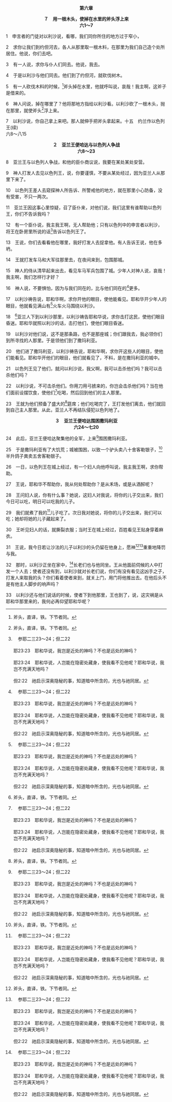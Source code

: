 <p style="text-align:center;font-weight:bold;">第六章</p>

<p style="text-align:center;font-weight:bold;">７　用一根木头，使掉在水里的斧头浮上来<br>六1～7</p>

1　申言者的门徒对以利沙说，看哪，我们同你所住的地方过于窄小，

2　求你让我们到约但河去，各人从那里取一根木料，在那里为我们自己造个处所居住。他说，你们去吧。

3　有一人说，求你与仆人们同去。他说，我去。

4　于是以利沙与他们同去。他们到了约但河，就砍伐树木。

5　有一人砍伐木料的时候，[^1]斧头掉在水里，他就呼叫说，哀哉！我主啊，这斧子是借来的。

[^1]:斧头，直译，铁。下节者同。

6　神人问说，掉在哪里了？他将那地方指给以利沙看。以利沙砍了一根木头，抛在那里，就使斧头[^1]浮上来。

[^1]:以利沙用一根木头，使掉在水里的斧头浮上来；这表征基督在复活里，借祂的十字架恢复堕落在死水里之罪人所失去的能力(弗二1～6)。

7　以利沙说，你自己拿上来吧。那人就伸手把斧头拿起来。十五　约兰作以色列王(续)<br>六8～八15

<p style="text-align:center;font-weight:bold;">２　亚兰王便哈达与以色列人争战<br>六8～23</p>

8　亚兰王与以色列人争战，和他的臣仆商议说，我要在某处某处安营。

9　神人打发人去见以色列王，说，你要谨慎，不要从某处经过，因为亚兰人从那里下来了。

10　以色列王差人去窥探神人所告诉、所警戒他的地方，就在那里小心防备，没有受害，不只一两次。

11　亚兰王因这事心里惊疑，召了臣仆来，对他们说，我们这里有谁帮助以色列王，你们不告诉我吗？

12　有一个臣仆说，我主我王啊，无人帮助他；只有以色列中的申言者以利沙，将王在卧房里所说的话[^a]告诉以色列王了。

[^a]:　参耶二三23～24；但二22<br><br>耶23:23　耶和华说，我岂是近处的神吗？不也是远处的神吗？<br><br>耶23:24　耶和华说，人岂能在隐密处藏身，使我看不见他呢？耶和华说，我岂不充满天地吗？<br><br>但2:22　祂启示深奥隐秘的事，知道暗中所含的，光也与祂同居。

13　王说，你们去看看他在哪里，我好打发人去捉拿他。有人告诉王说，他在多坍。

14　王就打发车马和大军往那里去，在夜间来到，包围那城。

15　神人的侍从清早起来出去，看见车马军兵包围了城。少年人对神人说，哀哉！我主啊，我们怎样行才好？

16　神人说，不要惧怕，因为与我们同在的，比与他们同在的[^a]更多。

[^a]:　代下三二7<br><br>代下32:7　你们当刚强壮胆，不要因亚述王和跟随他的所有军众惧怕、惊惶，因为与我们同在的，比与他们同在的更大：

17　以利沙祷告说，耶和华啊，求你开他的眼目，使他能看见。耶和华开少年人的眼目，他就看见满山有[^a]火车火马围绕以利沙。

[^a]:　王下二11；参诗六八17；亚一8～10；六1～7<br><br>王下2:11　他们正走着说话，忽有火车火马将二人隔开，以利亚就乘旋风升天去了。<br><br>诗68:17　神的车辇累万盈千；主在其中，好像在西乃，在圣所一样。<br><br>亚1:8　我夜间观看，见一人骑着红马，站在洼地番石榴树中间；在祂后面还有红色、红棕色和白色的马。<br><br>亚1:9　我就说，我主啊，这些是什么意思？那与我说话的天使对我说，我要指示你这些是什么意思。<br><br>亚1:10　那站在番石榴树中间的人说，这些是耶和华所差遣，在地上巡行的。<br><br>亚6:1　我又举目观看，见有四辆车从两山中间出来；那两山是铜山。<br><br>亚6:2　第一辆车套着红马，第二辆车套着黑马，<br><br>亚6:3　第三辆车套着白马，第四辆车套着有斑点的壮马。<br><br>亚6:4　我就问与我说话的天使说，我主啊，这些是什么意思？<br><br>亚6:5　天使回答我说，这些是天的四风，是在全地的主面前侍立而从那里出来的。<br><br>亚6:6　套着黑马的车出来，往北方之地去，白马随后出来；有斑点的马出来，往南方之地去。<br><br>亚6:7　壮马出来，想要在地上巡行。祂说，你们只管在地上巡行；它们就在地上巡行。

18　[^1]亚兰人下到以利沙那里，以利沙祷告耶和华说，求你击打这民，使他们眼目昏迷。耶和华就照以利沙的话，击打他们，使他们眼目昏迷。

[^1]:直译，他们。

19　以利沙对他们说，这不是那条路，也不是那座城；你们跟我去，我必领你们到所寻找的人那里。于是领他们到了撒玛利亚。

20　他们进了撒玛利亚，以利沙祷告说，耶和华啊，求你开这些人的眼目，使他们能看见。耶和华开他们的眼目，他们就看见了，不料，是在撒玛利亚的城中。

21　以色列王见了他们，就问以利沙说，我父啊，我可以击杀他们吗？我可以击杀他们吗？

22　以利沙说，不可击杀他们。你用刀用弓掳来的，你岂会击杀他们吗？当在他们面前设摆饮食，使他们[^a]吃喝，然后回到他们的主人那里。

[^a]:　箴二五21；罗十二20；太五44<br><br>箴25:21　你的仇敌若饿了，就给他饭吃；若渴了，就给他水喝；<br><br>罗12:20　反而“你的仇敌若饿了，就给他吃，若渴了，就给他喝，因为你这样行，就是把炭火堆在他的头上”。<br><br>太5:44　但是我告诉你们，要爱你们的仇敌，为那逼迫你们的祷告，

23　王就为他们预备了盛大的[^1]筵席；他们吃喝完了，王打发他们离去，他们就回到自己主人那里。从此，亚兰人不再结队侵犯以色列地了。

[^1]:为仇敌预备筵席这件事，描绘出照着新约职事之基督徒生活的美德(罗十二20～21)。

<p style="text-align:center;font-weight:bold;">３　亚兰王便哈达围困撒玛利亚<br>六24～七20</p>

24　此后，亚兰王便哈达聚集他的全军，上来[^a]围困撒玛利亚。

[^a]:　王上二十1<br><br>王上20:1　亚兰王便哈达聚集他的全军，率领三十二个王，带着车马上来围攻撒玛利亚；

25　于是撒玛利亚有了大饥荒；城被围困，以致一个驴头卖八十舍客勒银子，[^1]半升鸽子粪卖五舍客勒银子。

[^1]:直译，四分之一卡夫。卡夫为容量单位，一卡夫约等于二公升。

26　一日，以色列王在城上经过，有一个妇人向他呼叫说，我主我王啊，求你帮助。

27　王说，耶和华不帮助你，我从何处帮助你？是从禾场，或是从酒醡呢？

28　王问妇人说，你有什么事？她说，这妇人对我说，将你的儿子交出来，我们今日可以吃，明日可以吃我的儿子。

29　我们就煮了我的[^a]儿子吃了。次日我对她说，将你的儿子交出来，我们可以吃；她却将她的儿子藏起来了。

[^a]:　利二六29；申二八53；55；57；结五10<br><br>利26:29　你们要吃儿子的肉，也要吃女儿的肉。<br><br>申28:53　你的仇敌困迫你，你在围困窘迫之中，必吃你本身所生的，就是耶和华你神所赐给你的儿女之肉。<br><br>申28:55　在你因仇敌的困迫而受围困窘迫的各城中，他要吃儿女的肉，不肯分一点给他的亲人，因为他一无所剩。<br><br>申28:57　从她两腿中间出来的婴孩与她所要生的儿女，她因缺乏一切，在你因仇敌的困迫而受围困窘迫的城中，将他们暗暗地吃了。<br><br>结5:10　因此，在你中间父亲要吃儿子，儿子要吃父亲；我必在你身上施行审判，我必将你余剩的民分散四方。

30　王听见妇人的话，就撕裂衣服；当时王在城上经过，百姓看见王贴身穿着麻衣。

31　王说，我今日若让沙法的儿子以利沙的头仍留在他身上，愿神[^1][^a]重重地降罚与我。

[^1]:直译，这样向我行，并且加倍的这样行。

[^a]:　王上十九2<br><br>王上19:2　耶洗别就差遣使者去见以利亚，说，明日到这时候，我若不使你的性命像那些人的性命一样，愿神明重重地降罚与我。

32　那时，以利沙正坐在家中，[^a]长老们也与他同坐。王从他面前伺候的人中打发一个人去；使者还没有到，以利沙就对长老们说，你们有没有看见这凶手之子，打发人来取我的头？你们看着使者来到，就关上门，用门将他推出去。在他后头不是有他主人脚步的响声吗？

[^a]:　结八1；十四1；二十1<br><br>结8:1　第六年六月初五日，我坐在家中，犹大的众长老坐在我面前，在那里主耶和华的手临到我身上。<br><br>结14:1　有几个以色列长老到我这里来，坐在我面前。<br><br>结20:1　第七年五月初十日，有以色列的几个长老来求问耶和华，坐在我面前。

33　以利沙还与他们说话的时候，使者下到他那里，王也到了，说，这灾祸是从耶和华那里来的，我何必再仰望耶和华呢？
